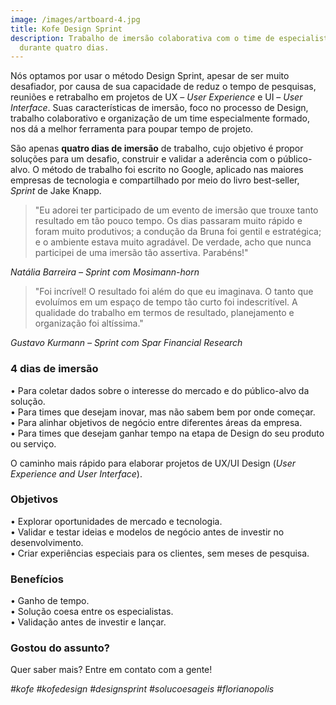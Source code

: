 ```yaml
---
image: /images/artboard-4.jpg
title: Kofe Design Sprint
description: Trabalho de imersão colaborativa com o time de especialistas
  durante quatro dias.
---
```

Nós optamos por usar o método Design Sprint, apesar de ser muito desafiador, por causa de sua capacidade de reduz o tempo de pesquisas, reuniões e retrabalho em projetos de UX – *User Experience* e UI – *User Interface*. Suas características de imersão, foco no processo de Design, trabalho colaborativo e organização de um time especialmente formado, nos dá a melhor ferramenta para poupar tempo de projeto.

São apenas **quatro dias de imersão** de trabalho, cujo objetivo é propor soluções para um desafio, construir e validar a aderência com o público-alvo. O método de trabalho foi escrito no Google, aplicado nas maiores empresas de tecnologia e compartilhado por meio do livro best-seller, *Sprint* de Jake Knapp.

> "Eu adorei ter participado de um evento de imersão que trouxe tanto resultado em tão pouco tempo. Os dias passaram muito rápido e foram muito produtivos; a condução da Bruna foi gentil e estratégica; e o ambiente estava muito agradável. De verdade, acho que nunca participei de uma imersão tão assertiva. Parabéns!"

*Natália Barreira – Sprint com Mosimann-horn*

> "Foi incrível! O resultado foi além do que eu imaginava. O tanto que evoluímos em um espaço de tempo tão curto foi indescritível. A qualidade do trabalho em termos de resultado, planejamento e organização foi altíssima."

*Gustavo Kurmann – Sprint com Spar Financial Research*

### 4 dias de imersão

• Para coletar dados sobre o interesse do mercado e do público-alvo da solução.\
• Para times que desejam inovar, mas não sabem bem por onde começar.\
• Para alinhar objetivos de negócio entre diferentes áreas da empresa.\
• Para times que desejam ganhar tempo na etapa de Design do seu produto ou serviço.

O caminho mais rápido para elaborar projetos de UX/UI Design (*User Experience and User Interface*).

### Objetivos

• Explorar oportunidades de mercado e tecnologia.\
• Validar e testar ideias e modelos de negócio antes de investir no desenvolvimento.\
• Criar experiências especiais para os clientes, sem meses de pesquisa.

### Benefícios

• Ganho de tempo.\
• Solução coesa entre os especialistas.\
• Validação antes de investir e lançar.

### **Gostou do assunto?**

Quer saber mais? Entre em contato com a gente!

*\#kofe #kofedesign #designsprint #solucoesageis #florianopolis*